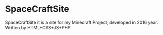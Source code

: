 # SpaceCraftSite
SpaceCraftSite it is a site for my Minecraft Project, developed in 2016 year.
Written by HTML+CSS+JS+PHP.
